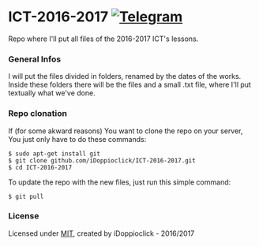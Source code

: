 # ICT-2016-2017 [![Telegram](https://img.shields.io/badge/Telegram-@iDoppioclick-blue.svg?style=flat)](https://t.me/iDoppioclick)
Repo where I'll put all files of the 2016-2017 ICT's lessons.

### General Infos
I will put the files divided in folders, renamed by the dates of the works.
Inside these folders there will be the files and a small .txt file, where I'll put textually what we've done.

### Repo clonation
If (for some akward reasons) You want to clone the repo on your server, You just only have to do these commands:

    $ sudo apt-get install git
    $ git clone github.com/iDoppioclick/ICT-2016-2017.git
    $ cd ICT-2016-2017
    
To update the repo with the new files, just run this simple command:

    $ git pull

### License
Licensed under [MIT](https://opensource.org/licenses/MIT), created by iDoppioclick - 2016/2017
